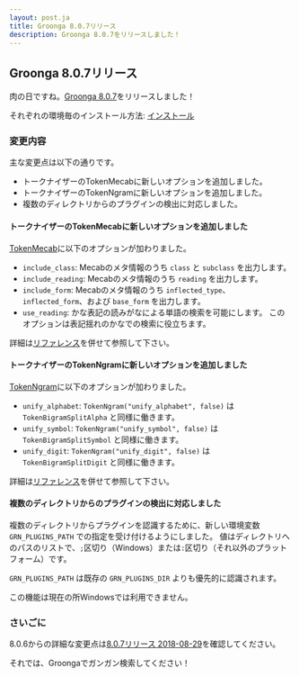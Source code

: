 ```yaml
---
layout: post.ja
title: Groonga 8.0.7リリース
description: Groonga 8.0.7をリリースしました！
---
```


## Groonga 8.0.7リリース

肉の日ですね。[Groonga 8.0.7](/ja/docs/news.html#release-8-0-7)をリリースしました！

それぞれの環境毎のインストール方法: [インストール](/ja/docs/install.html)

### 変更内容

主な変更点は以下の通りです。

* トークナイザーのTokenMecabに新しいオプションを追加しました。
* トークナイザーのTokenNgramに新しいオプションを追加しました。
* 複数のディレクトリからのプラグインの検出に対応しました。

#### トークナイザーのTokenMecabに新しいオプションを追加しました

[TokenMecab](/docs/reference/tokenizers#tokenmecab)に以下のオプションが加わりました。

 * `include_class`: Mecabのメタ情報のうち `class` と `subclass` を出力します。
 * `include_reading`: Mecabのメタ情報のうち `reading` を出力します。
 * `include_form`: Mecabのメタ情報のうち `inflected_type`、`inflected_form`、および `base_form` を出力します。
 * `use_reading`: かな表記の読みがなによる単語の検索を可能にします。
   このオプションは表記揺れのかなでの検索に役立ちます。

詳細は[リファレンス](/docs/reference/tokenizers#tokenmecab)を併せて参照して下さい。

#### トークナイザーのTokenNgramに新しいオプションを追加しました

[TokenNgram](/docs/reference/tokenizers#tokenngram)に以下のオプションが加わりました。

 * `unify_alphabet`: `TokenNgram("unify_alphabet", false)` は `TokenBigramSplitAlpha` と同様に働きます。
 * `unify_symbol`: `TokenNgram("unify_symbol", false)` は `TokenBigramSplitSymbol` と同様に働きます。
 * `unify_digit`: `TokenNgram("unify_digit", false)` は `TokenBigramSplitDigit` と同様に働きます。

詳細は[リファレンス](/docs/reference/tokenizers#tokenngram)を併せて参照して下さい。

#### 複数のディレクトリからのプラグインの検出に対応しました

複数のディレクトリからプラグインを認識するために、新しい環境変数 `GRN_PLUGINS_PATH` での指定を受け付けるようにしました。
値はディレクトリへのパスのリストで、`;`区切り（Windows）または`:`区切り（それ以外のプラットフォーム）です。

`GRN_PLUGINS_PATH` は既存の `GRN_PLUGINS_DIR` よりも優先的に認識されます。

この機能は現在の所Windowsでは利用できません。

### さいごに

8.0.6からの詳細な変更点は[8.0.7リリース 2018-08-29](/ja/docs/news.html#release-8-0-7)を確認してください。

それでは、Groongaでガンガン検索してください！
